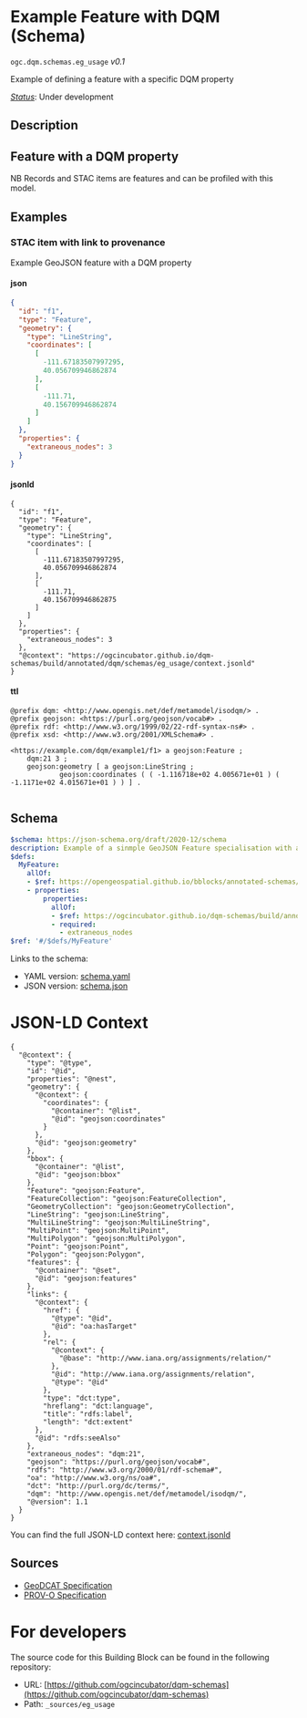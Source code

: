 
# Example Feature with DQM (Schema)

`ogc.dqm.schemas.eg_usage` *v0.1*

Example of defining a feature with a specific DQM property

[*Status*](http://www.opengis.net/def/status): Under development

## Description

## Feature with a DQM property

NB Records and STAC items are features and can be profiled with this model.


## Examples

### STAC item with link to provenance
Example GeoJSON feature with a DQM property

#### json
```json
{
  "id": "f1",
  "type": "Feature",
  "geometry": {
    "type": "LineString",
    "coordinates": [
      [
        -111.67183507997295,
        40.056709946862874
      ],
      [
        -111.71,
        40.156709946862874
      ]
    ]
  },
  "properties": {
    "extraneous_nodes": 3
  }
}

```

#### jsonld
```jsonld
{
  "id": "f1",
  "type": "Feature",
  "geometry": {
    "type": "LineString",
    "coordinates": [
      [
        -111.67183507997295,
        40.056709946862874
      ],
      [
        -111.71,
        40.156709946862875
      ]
    ]
  },
  "properties": {
    "extraneous_nodes": 3
  },
  "@context": "https://ogcincubator.github.io/dqm-schemas/build/annotated/dqm/schemas/eg_usage/context.jsonld"
}
```

#### ttl
```ttl
@prefix dqm: <http://www.opengis.net/def/metamodel/isodqm/> .
@prefix geojson: <https://purl.org/geojson/vocab#> .
@prefix rdf: <http://www.w3.org/1999/02/22-rdf-syntax-ns#> .
@prefix xsd: <http://www.w3.org/2001/XMLSchema#> .

<https://example.com/dqm/example1/f1> a geojson:Feature ;
    dqm:21 3 ;
    geojson:geometry [ a geojson:LineString ;
            geojson:coordinates ( ( -1.116718e+02 4.005671e+01 ) ( -1.1171e+02 4.015671e+01 ) ) ] .


```

## Schema

```yaml
$schema: https://json-schema.org/draft/2020-12/schema
description: Example of a sinmple GeoJSON Feature specialisation with a DQM measure
$defs:
  MyFeature:
    allOf:
    - $ref: https://opengeospatial.github.io/bblocks/annotated-schemas/geo/features/feature/schema.yaml
    - properties:
        properties:
          allOf:
          - $ref: https://ogcincubator.github.io/dqm-schemas/build/annotated/dqm/schemas/extraneous_nodes/schema.yaml
          - required:
            - extraneous_nodes
$ref: '#/$defs/MyFeature'

```

Links to the schema:

* YAML version: [schema.yaml](https://ogcincubator.github.io/dqm-schemas/build/annotated/dqm/schemas/eg_usage/schema.json)
* JSON version: [schema.json](https://ogcincubator.github.io/dqm-schemas/build/annotated/dqm/schemas/eg_usage/schema.yaml)


# JSON-LD Context

```jsonld
{
  "@context": {
    "type": "@type",
    "id": "@id",
    "properties": "@nest",
    "geometry": {
      "@context": {
        "coordinates": {
          "@container": "@list",
          "@id": "geojson:coordinates"
        }
      },
      "@id": "geojson:geometry"
    },
    "bbox": {
      "@container": "@list",
      "@id": "geojson:bbox"
    },
    "Feature": "geojson:Feature",
    "FeatureCollection": "geojson:FeatureCollection",
    "GeometryCollection": "geojson:GeometryCollection",
    "LineString": "geojson:LineString",
    "MultiLineString": "geojson:MultiLineString",
    "MultiPoint": "geojson:MultiPoint",
    "MultiPolygon": "geojson:MultiPolygon",
    "Point": "geojson:Point",
    "Polygon": "geojson:Polygon",
    "features": {
      "@container": "@set",
      "@id": "geojson:features"
    },
    "links": {
      "@context": {
        "href": {
          "@type": "@id",
          "@id": "oa:hasTarget"
        },
        "rel": {
          "@context": {
            "@base": "http://www.iana.org/assignments/relation/"
          },
          "@id": "http://www.iana.org/assignments/relation",
          "@type": "@id"
        },
        "type": "dct:type",
        "hreflang": "dct:language",
        "title": "rdfs:label",
        "length": "dct:extent"
      },
      "@id": "rdfs:seeAlso"
    },
    "extraneous_nodes": "dqm:21",
    "geojson": "https://purl.org/geojson/vocab#",
    "rdfs": "http://www.w3.org/2000/01/rdf-schema#",
    "oa": "http://www.w3.org/ns/oa#",
    "dct": "http://purl.org/dc/terms/",
    "dqm": "http://www.opengis.net/def/metamodel/isodqm/",
    "@version": 1.1
  }
}
```

You can find the full JSON-LD context here:
[context.jsonld](https://ogcincubator.github.io/dqm-schemas/build/annotated/dqm/schemas/eg_usage/context.jsonld)

## Sources

* [GeoDCAT Specification](http://www.opengis.net/def/metamodel/profiles/geodcat)
* [PROV-O Specification](https://www.w3.org/TR/prov-o/)

# For developers

The source code for this Building Block can be found in the following repository:

* URL: [https://github.com/ogcincubator/dqm-schemas](https://github.com/ogcincubator/dqm-schemas)
* Path: `_sources/eg_usage`

